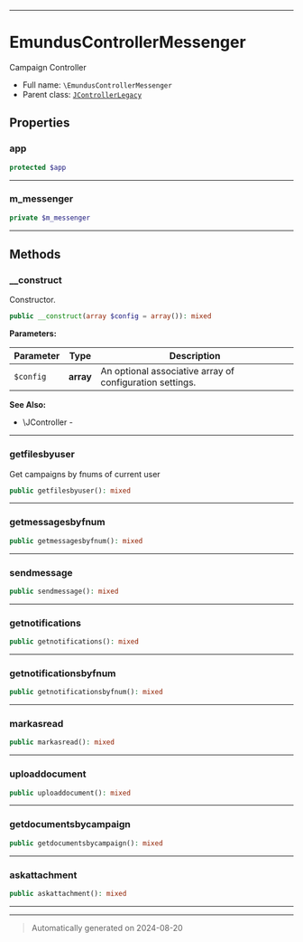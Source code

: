 ***

# EmundusControllerMessenger

Campaign Controller



* Full name: `\EmundusControllerMessenger`
* Parent class: [`JControllerLegacy`](./JControllerLegacy.md)



## Properties


### app



```php
protected $app
```






***

### m_messenger



```php
private $m_messenger
```






***

## Methods


### __construct

Constructor.

```php
public __construct(array $config = array()): mixed
```








**Parameters:**

| Parameter | Type | Description |
|-----------|------|-------------|
| `$config` | **array** | An optional associative array of configuration settings. |





**See Also:**

* \JController - 

***

### getfilesbyuser

Get campaigns by fnums of current user

```php
public getfilesbyuser(): mixed
```












***

### getmessagesbyfnum



```php
public getmessagesbyfnum(): mixed
```












***

### sendmessage



```php
public sendmessage(): mixed
```












***

### getnotifications



```php
public getnotifications(): mixed
```












***

### getnotificationsbyfnum



```php
public getnotificationsbyfnum(): mixed
```












***

### markasread



```php
public markasread(): mixed
```












***

### uploaddocument



```php
public uploaddocument(): mixed
```












***

### getdocumentsbycampaign



```php
public getdocumentsbycampaign(): mixed
```












***

### askattachment



```php
public askattachment(): mixed
```












***


***
> Automatically generated on 2024-08-20
